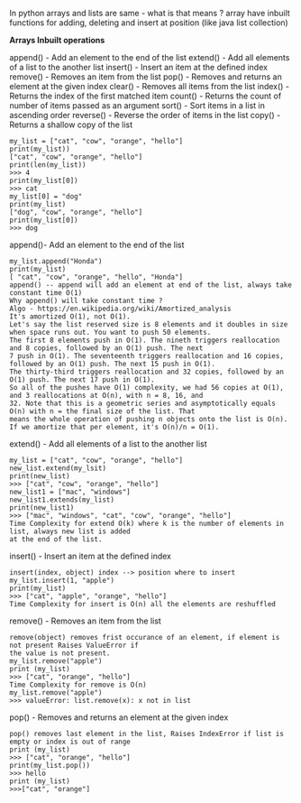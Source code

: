 
 In python arrays and lists are same - what is that means ? array have inbuilt functions for adding, 
 deleting and insert at position (like java list collection) 
 
 **Arrays Inbuilt operations**

append() - Add an element to the end of the list
extend() - Add all elements of a list to the another list
insert() - Insert an item at the defined index
remove() - Removes an item from the list
pop() - Removes and returns an element at the given index
clear() - Removes all items from the list
index() - Returns the index of the first matched item
count() - Returns the count of number of items passed as an argument
sort() - Sort items in a list in ascending order
reverse() - Reverse the order of items in the list
copy() - Returns a shallow copy of the list

    my_list = ["cat", "cow", "orange", "hello"]
    print(my_list))
    ["cat", "cow", "orange", "hello"]
    print(len(my_list))
    >>> 4
    print(my_list[0])
    >>> cat 
    my_list[0] = "dog"
    print(my_list)
    ["dog", "cow", "orange", "hello"]
    print(my_list[0])
    >>> dog 
    
append()- Add an element to the end of the list

    my_list.append("Honda")
    print(my_list)
    [ "cat", "cow", "orange", "hello", "Honda"]
    append() -- append will add an element at end of the list, always take constant time O(1)
    Why append() will take constant time ?
    Algo - https://en.wikipedia.org/wiki/Amortized_analysis
    It's amortized O(1), not O(1).
    Let's say the list reserved size is 8 elements and it doubles in size when space runs out. You want to push 50 elements.
    The first 8 elements push in O(1). The nineth triggers reallocation and 8 copies, followed by an O(1) push. The next 
    7 push in O(1). The seventeenth triggers reallocation and 16 copies, followed by an O(1) push. The next 15 push in O(1).
    The thirty-third triggers reallocation and 32 copies, followed by an O(1) push. The next 17 push in O(1).
    So all of the pushes have O(1) complexity, we had 56 copies at O(1), and 3 reallocations at O(n), with n = 8, 16, and
    32. Note that this is a geometric series and asymptotically equals O(n) with n = the final size of the list. That 
    means the whole operation of pushing n objects onto the list is O(n). If we amortize that per element, it's O(n)/n = O(1).
    
extend() - Add all elements of a list to the another list

    my_list = ["cat", "cow", "orange", "hello"]
    new_list.extend(my_lsit)
    print(new_list)
    >>> ["cat", "cow", "orange", "hello"]
    new_list1 = ["mac", "windows"]
    new_list1.extends(my_list)
    print(new_list1)
    >>> ["mac", "windows", "cat", "cow", "orange", "hello"]
    Time Complexity for extend O(k) where k is the number of elements in list, always new list is added 
    at the end of the list.
    
insert() - Insert an item at the defined index
    
    insert(index, object) index --> position where to insert
    my_list.insert(1, "apple")
    print(my_list)
    >>> ["cat", "apple", "orange", "hello"]
    Time Complexity for insert is O(n) all the elements are reshuffled 

remove() - Removes an item from the list
    
    remove(object) removes frist occurance of an element, if element is not present Raises ValueError if 
    the value is not present.
    my_list.remove("apple")
    print (my_list)
    >>> ["cat", "orange", "hello"]
    Time Complexity for remove is O(n)
    my_list.remove("apple")
    >>> valueError: list.remove(x): x not in list
    
pop() - Removes and returns an element at the given index

    pop() removes last element in the list, Raises IndexError if list is empty or index is out of range
    print (my_list)
    >>> ["cat", "orange", "hello"]
    print(my_list.pop())
    >>> hello
    print (my_list)
    >>>["cat", "orange"]
    
    

    
